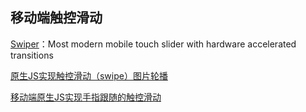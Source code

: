## 移动端触控滑动

[Swiper](https://github.com/nolimits4web/Swiper)：Most modern mobile touch slider with hardware accelerated transitions

[原生JS实现触控滑动（swipe）图片轮播](https://segmentfault.com/a/1190000003110236) 

[移动端原生JS实现手指跟随的触控滑动](https://segmentfault.com/a/1190000003817077) 